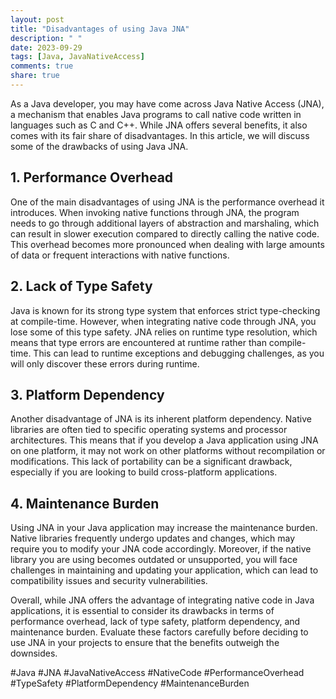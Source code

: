 ```yaml
---
layout: post
title: "Disadvantages of using Java JNA"
description: " "
date: 2023-09-29
tags: [Java, JavaNativeAccess]
comments: true
share: true
---
```


As a Java developer, you may have come across Java Native Access (JNA), a mechanism that enables Java programs to call native code written in languages such as C and C++. While JNA offers several benefits, it also comes with its fair share of disadvantages. In this article, we will discuss some of the drawbacks of using Java JNA.

## 1. Performance Overhead
One of the main disadvantages of using JNA is the performance overhead it introduces. When invoking native functions through JNA, the program needs to go through additional layers of abstraction and marshaling, which can result in slower execution compared to directly calling the native code. This overhead becomes more pronounced when dealing with large amounts of data or frequent interactions with native functions.

## 2. Lack of Type Safety
Java is known for its strong type system that enforces strict type-checking at compile-time. However, when integrating native code through JNA, you lose some of this type safety. JNA relies on runtime type resolution, which means that type errors are encountered at runtime rather than compile-time. This can lead to runtime exceptions and debugging challenges, as you will only discover these errors during runtime.

## 3. Platform Dependency
Another disadvantage of JNA is its inherent platform dependency. Native libraries are often tied to specific operating systems and processor architectures. This means that if you develop a Java application using JNA on one platform, it may not work on other platforms without recompilation or modifications. This lack of portability can be a significant drawback, especially if you are looking to build cross-platform applications.

## 4. Maintenance Burden
Using JNA in your Java application may increase the maintenance burden. Native libraries frequently undergo updates and changes, which may require you to modify your JNA code accordingly. Moreover, if the native library you are using becomes outdated or unsupported, you will face challenges in maintaining and updating your application, which can lead to compatibility issues and security vulnerabilities.

Overall, while JNA offers the advantage of integrating native code in Java applications, it is essential to consider its drawbacks in terms of performance overhead, lack of type safety, platform dependency, and maintenance burden. Evaluate these factors carefully before deciding to use JNA in your projects to ensure that the benefits outweigh the downsides.

#Java #JNA #JavaNativeAccess #NativeCode #PerformanceOverhead #TypeSafety #PlatformDependency #MaintenanceBurden